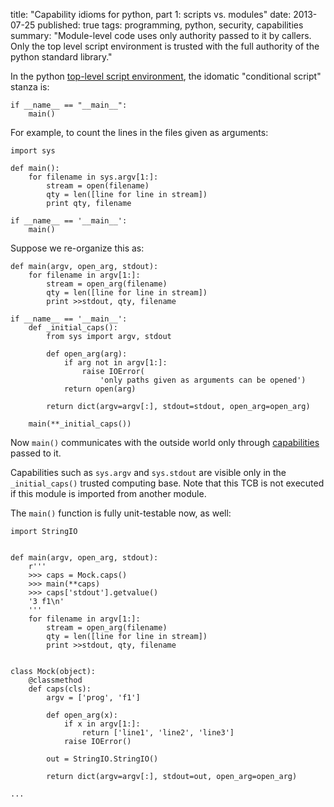 title: "Capability idioms for python, part 1: scripts vs. modules"
date: 2013-07-25
published: true
tags: programming, python, security, capabilities
summary: "Module-level code uses only authority passed to it by
         callers.  Only the top level script environment is trusted
         with the full authority of the python standard library."


In the python [top-level script
environment](http://docs.python.org/2/library/__main__.html), the
idomatic "conditional script" stanza is:

    if __name__ == "__main__":
        main()

For example, to count the lines in the files given as arguments:

    import sys

    def main():
        for filename in sys.argv[1:]:
            stream = open(filename)
            qty = len([line for line in stream])
            print qty, filename

    if __name__ == '__main__':
        main()

Suppose we re-organize this as:

    def main(argv, open_arg, stdout):
        for filename in argv[1:]:
            stream = open_arg(filename)
            qty = len([line for line in stream])
            print >>stdout, qty, filename

    if __name__ == '__main__':
        def _initial_caps():
            from sys import argv, stdout

            def open_arg(arg):
                if arg not in argv[1:]:
                    raise IOError(
                        'only paths given as arguments can be opened')
                return open(arg)

            return dict(argv=argv[:], stdout=stdout, open_arg=open_arg)

        main(**_initial_caps())

Now `main()` communicates with the outside world only through
[capabilities](http://erights.org/elib/capability/ode/ode-capabilities.html)
passed to it.

Capabilities such as `sys.argv` and `sys.stdout` are visible only
in the `_initial_caps()` trusted computing base. Note that this TCB
is not executed if this module is imported from another module.

The `main()` function is fully unit-testable now, as well:

    import StringIO


    def main(argv, open_arg, stdout):
        r'''
        >>> caps = Mock.caps()
        >>> main(**caps)
        >>> caps['stdout'].getvalue()
        '3 f1\n'
        '''
        for filename in argv[1:]:
            stream = open_arg(filename)
            qty = len([line for line in stream])
            print >>stdout, qty, filename


    class Mock(object):
        @classmethod
        def caps(cls):
            argv = ['prog', 'f1']

            def open_arg(x):
                if x in argv[1:]:
                    return ['line1', 'line2', 'line3']
                raise IOError()

            out = StringIO.StringIO()

            return dict(argv=argv[:], stdout=out, open_arg=open_arg)

    ...

